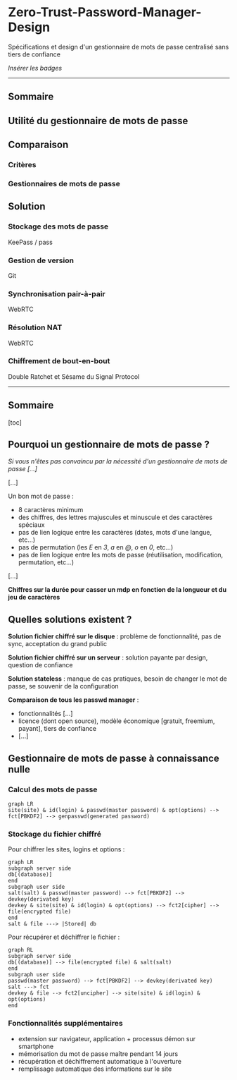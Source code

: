 # 	Zero-Trust-Password-Manager-Design

Spécifications et design d'un gestionnaire de mots de passe centralisé sans tiers de confiance

*Insérer les badges*

---

## Sommaire

## Utilité du gestionnaire de mots de passe

## Comparaison 

### Critères

### Gestionnaires de mots de passe

## Solution

### Stockage des mots de passe

KeePass / pass

### Gestion de version

Git

### Synchronisation pair-à-pair

WebRTC

### Résolution NAT

WebRTC

### Chiffrement de bout-en-bout

Double Ratchet et Sésame du Signal Protocol

---

<!-- ancienne version -->

## Sommaire

[toc]

## Pourquoi un gestionnaire de mots de passe ?

*Si vous n'êtes pas convaincu par la nécessité d'un gestionnaire de mots de passe [...]*

[...]

Un bon mot de passe :

*   8 caractères minimum
*   des chiffres, des lettres majuscules et minuscule et des caractères spéciaux
*   pas de lien logique entre les caractères (dates, mots d'une langue, etc...)
*   pas de permutation (les *E* en *3*, *a* en *@*, *o* en *0*, etc...)
*   pas de lien logique entre les mots de passe (réutilisation, modification, permutation, etc...)

[...]

**Chiffres sur la durée pour casser un mdp en fonction de la longueur et du jeu de caractères**

## Quelles solutions existent ?

**Solution fichier chiffré sur le disque** : problème de fonctionnalité, pas de sync, acceptation du grand public

**Solution fichier chiffré sur un serveur** : solution payante par design, question de confiance

**Solution stateless** : manque de cas pratiques, besoin de changer le mot de passe, se souvenir de la configuration

**Comparaison de tous les passwd manager** :

*   fonctionnalités [...]
*   licence (dont open source), modèle économique [gratuit, freemium, payant], tiers de confiance
*   [...]

## Gestionnaire de mots de passe à connaissance nulle

### Calcul des mots de passe

```mermaid
graph LR
site(site) & id(login) & passwd(master password) & opt(options) --> fct[PBKDF2] --> genpasswd(generated password)
```

### Stockage du fichier chiffré

Pour chiffrer les sites, logins et options :

```mermaid
graph LR
subgraph server side
db[(database)]
end
subgraph user side
salt(salt) & passwd(master password) --> fct[PBKDF2] --> devkey(derivated key)
devkey & site(site) & id(login) & opt(options) --> fct2[cipher] --> file(encrypted file)
end
salt & file ---> |Stored| db
```

Pour récupérer et déchiffrer le fichier :

```mermaid
graph RL
subgraph server side
db[(database)] --> file(encrypted file) & salt(salt)
end
subgraph user side
passwd(master password) --> fct[PBKDF2] --> devkey(derivated key)
salt ---> fct
devkey & file --> fct2[uncipher] --> site(site) & id(login) & opt(options)
end
```

### Fonctionnalités supplémentaires

*   extension sur navigateur, application + processus démon sur smartphone
*   mémorisation du mot de passe maître pendant 14 jours
*   récupération et déchiffrement automatique à l'ouverture
*   remplissage automatique des informations sur le site
